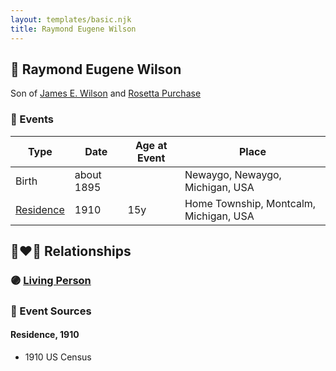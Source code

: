 ```yaml
---
layout: templates/basic.njk
title: Raymond Eugene Wilson
---
```

## 🔵 Raymond Eugene Wilson

Son of [James E. Wilson](/people/5/54950695) and [Rosetta Purchase](/people/2/27770192)

### 📆 Events

Type | Date | Age at Event | Place
------ | ------ | ------ | ------
Birth | about 1895 |  | Newaygo, Newaygo, Michigan, USA
[Residence](#event-event-0) | 1910 | 15y | Home Township, Montcalm, Michigan, USA

## 👩‍❤️‍👨 Relationships

### 🟣 [Living Person](/people/1/15065382)

### 📰 Event Sources

#### <a id="event-event-0"></a> Residence, 1910
* 1910 US Census
